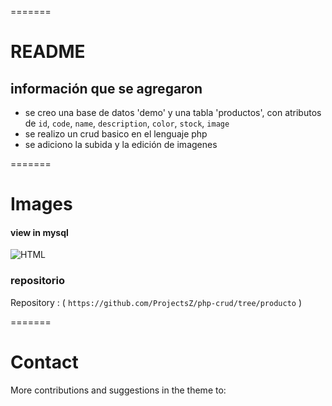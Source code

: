 
=======
# README
## información que se agregaron
* se creo una base de datos 'demo' y una tabla 'productos', con atributos de `id`, `code`, `name`, `description`, `color`, `stock`, `image` 
* se realizo un crud basico en el lenguaje php
* se adiciono la subida y la edición de imagenes

=======
# Images

#### view in mysql
![HTML](screenshots/theme-coffee-html.png)

### repositorio
Repository : ( `https://github.com/ProjectsZ/php-crud/tree/producto` )

=======
# Contact
More contributions and suggestions in the theme to: